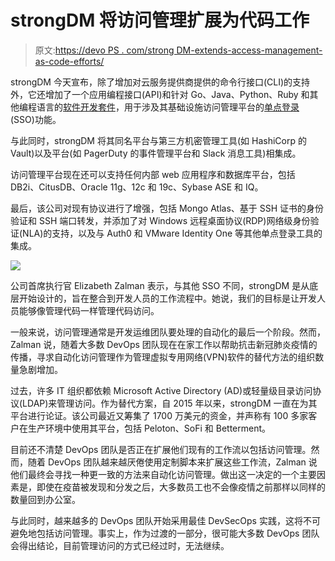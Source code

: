# strongDM 将访问管理扩展为代码工作

> 原文:[https://devo PS . com/strong DM-extends-access-management-as-code-efforts/](https://devops.com/strongdm-extends-access-management-as-code-efforts/)

strongDM 今天宣布，除了增加对云服务提供商提供的命令行接口(CLI)的支持外，它还增加了一个应用编程接口(API)和针对 Go、Java、Python、Ruby 和其他编程语言的[软件开发套件](https://www.strongdm.com/press-release/strongdm-unveils-major-update-to-leading-cloud-infrastructure-access-platform)，用于涉及其基础设施访问管理平台的[单点登录](https://devops.com/?s=single%20sign-on) (SSO)功能。

与此同时，strongDM 将其同名平台与第三方机密管理工具(如 HashiCorp 的 Vault)以及平台(如 PagerDuty 的事件管理平台和 Slack 消息工具)相集成。

访问管理平台现在还可以支持任何内部 web 应用程序和数据库平台，包括 DB2i、CitusDB、Oracle 11g、12c 和 19c、Sybase ASE 和 IQ。

最后，该公司对现有协议进行了增强，包括 Mongo Atlas、基于 SSH 证书的身份验证和 SSH 端口转发，并添加了对 Windows 远程桌面协议(RDP)网络级身份验证(NLA)的支持，以及与 Auth0 和 VMware Identity One 等其他单点登录工具的集成。

![](../Images/a9cb2772a29a4ef051862acd4af3de9b.png)

公司首席执行官 Elizabeth Zalman 表示，与其他 SSO 不同，strongDM 是从底层开始设计的，旨在整合到开发人员的工作流程中。她说，我们的目标是让开发人员能够像管理代码一样管理代码访问。

一般来说，访问管理通常是开发运维团队要处理的自动化的最后一个阶段。然而，Zalman 说，随着大多数 DevOps 团队现在在家工作以帮助抗击新冠肺炎疫情的传播，寻求自动化访问管理作为管理虚拟专用网络(VPN)软件的替代方法的组织数量急剧增加。

过去，许多 IT 组织都依赖 Microsoft Active Directory (AD)或轻量级目录访问协议(LDAP)来管理访问。作为替代方案，自 2015 年以来，strongDM 一直在为其平台进行论证。该公司最近又筹集了 1700 万美元的资金，并声称有 100 多家客户在生产环境中使用其平台，包括 Peloton、SoFi 和 Betterment。

目前还不清楚 DevOps 团队是否正在扩展他们现有的工作流以包括访问管理。然而，随着 DevOps 团队越来越厌倦使用定制脚本来扩展这些工作流，Zalman 说他们最终会寻找一种更一致的方法来自动化访问管理。做出这一决定的一个主要因素是，即使在疫苗被发现和分发之后，大多数员工也不会像疫情之前那样以同样的数量回到办公室。

与此同时，越来越多的 DevOps 团队开始采用最佳 DevSecOps 实践，这将不可避免地包括访问管理。事实上，作为过渡的一部分，很可能大多数 DevOps 团队会得出结论，目前管理访问的方式已经过时，无法继续。